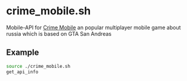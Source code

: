 # crime_mobile.sh
Mobile-API for [Crime Mobile](http://www.crime-mobile.ru) an popular multiplayer mobile game about russia which is based on GTA San Andreas

##  Example
```bash
source ./crime_mobile.sh
get_api_info
```

